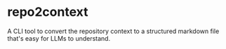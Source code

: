 # repo2context
A CLI tool to convert the repository context to a structured markdown file that's easy for LLMs to understand.
